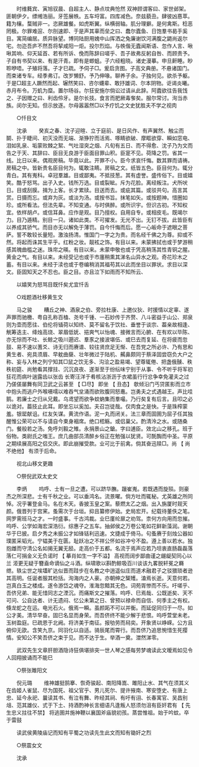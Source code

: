 <!-- { "loadSidebar": true } -->
　　时维蕤宾、寅旭驭晨、自超主人、静点坟典怆然  双神顾谓客曰、家世邺架。匪朝伊夕。缥缃浩丽。牙签展帙。五车埒富。四库减色。奈兹藐丑。肆彼凶惪萃。籍为欀。蝥贼非一。恣厥雄餐。如虎斯翼。纵横弱轴。肌分理擗。是何禽斯。稔恶罔极。尔罪难逭、尔刖速即、于是声其辜而垒之曰、蠢尔蠹鱼、日饱羣书曷手奚目。寓简编居。质异脉望。博同陆厨用媿中山挥洒之兔廉谢饮河满腹之鼯尚返尔宅。勿迩吾庐不然吾将挈咸阳一炬。投尔烈焰。与帙偕无蠹闻斯语、忽作人言、啾啾其响、仰天延首、若有所诉、俛而陈辞曰嗟乎、吾子故弗反躬自咎、而顾责予。子自有书契以来、有是汗青。即有是蝍蛆。子六经粗晓。诸史漫摹。申旦鼾睡。眇聆咿唔。子殖将落。子才巳疏。予伺子□。爰启贪图。子高文典册。不悬诸国门。而束诸专车。经季弗订。改岁懒舒。予乃伸喙。聊养子余。子独何见。欲杀予躯。于是□超主人蹶然而起、辗然笑曰、咨尔蠛辈、敢抒雄词、尔本阴物。讵谒炎曦。赤月布令。万虮为糜。置尔旸谷。尔狂安施尔倘讼过请从此辞。阿蠹欲往告我饯之、子因赠之曰、利齿伶牙。是尔长技。食言而肥厥毒奓矣。服尔常讨。洵当赤族。闵尔无知。但示放逐。尔母嚣嚣然□以予疗饥之文史犹胜夫不学之视肉 

　　○忏目文 

　　沈承 
　　癸亥之春、沈子迎暄、立于庭前、是日风作、有声翼然、触尘而鬬、扑于睫间、初灭没而无端、渐狰狞而活焉、啄睛欲破、摩眶欲穿、瞬如窓电、泪如乳泉、垢蒙败棘之絮、气吐湿突之烟、凡旬有五日、而不得愈、沈子乃为文而告之于天、其辞曰、臣目无良游于臣面目罪山积。臣寔不见。荷降之罚。省其一线。比日以来。偶观房稿。毕竟以此。开罪不小。臣今求哀忏悔。数其罪而请祷。房稿之中。皆新贵名臣目何为。辄敢注睛。房稿之文。纸皆五色。臣目何为。辄分青白。其有嵬科。卓冠羣雄。目或鄙夷。不抵技葱。其有虚誉。盛传俗下。目或嬉笑。酷于怒骂。出子入史。钱所万选。目或裂眦。斥为花脸。离经叛注。犬所吠日。目或刮膜。揖为上客。长才累牍。目送而去。或疵其篇。或驳共句。高言其赏。日摄而忘。或弃为灰。或淡为汤。或按书旨。抹笔如矢。或按题神。惜圈如珍。或所看法。但法先辈。不知变通。与时俱醉。或所识宇。但识古初。不知权宜。依样胡卢。或信耳鼻。应作是观。目乃擅权。自用自专。或相皮毛。既竭尔力。目乃遁精。别目一只。诸如此类。不可擢发。无光不出。无钉不拔。此皆臣有以养成其骄气。而目亦无以解免于薄罚。自今忏悔而后。愿一心皈命于遮眼之菩萨。誓不敢较长量短。激浊扬清。惟国门一字之为贵。而名经千佛之为尊。抑或不然。将起而诛其生平乎。红粉之妆。靓袨之饰。有目以来。未蒙拂拭也或于梦游稍感其魄曲槛之迷。珠帘之暎。有目以来。未蒙申敬也或于凭高稍荡其性青铜之腥。黄金之气。有目以来。未经受记也或于市廛稍熏其涕名山异水之观。奇花珍木之蓄。有目以来。未经于渎也或于卷编稍消其福苟其以此而坐目以罪状。求目以深文。臣固知天之不忍也。臣之目。亦且泣下如雨而不知所云、 

　　以嬉笑为怒骂目既忏矣尤宜忏舌 

　　○戏题酒社移黄生文 

　　马之骏 
　　糟丘之神、酒泉之伯、旁拉杜康、上邀仪狄、时援情以定辜、遂声罪而驰檄、粤自孔称百榼、尧号千锺、一石妙传于齐赘、八斗密益于山公、郑泉则为壶而愿往、伯伦将锸荷以知终、莫不留名于饮社、垂誉于谈宗、葢亲故相逢、觥筹迭主、绛烛高烧、翠眉低妩、挹爽气以怡魂、接微言而沁腑、在有欢以毕陈、亦无悰而不吐、长鲸之吸川遡迟、羣豕之接波堪伍、或巳去而复延、在将疲而忽鼓、易不速以蓍爻、诗无归而赓谱、较往贤庶足无惭、在吾党之所必许、乃有思和黄生者、宛具须眉、早躭曲蘖、壮年微过于陆机、齃鼻颇同于蔡泽固尝窃负大户之称、妄与入林之列宁知其□鼠之饮无多、沟浍之盈易竭、望尊辄倦、把盏俄醺、秩秩初筵、尚勉看其撑拄、沉沉良夜、遂渐至于纷纭味宁别于从事、令不听乎将军初狂花而病叶遄露齿以张齿 长寄汪洋于肴核沾浙沥于衣裙虽行行忿争幸免灌夫之过乃傞傞屡舞有同卫武之云甚至 【 □尽】 即坐 【 丑态】 欹倾沿门丐贷匿影而立市中抱头而逃户外喉嗫嚅以难吞气坌涌而欲败腹同怒鼃。岂勇夫之式遇越王。声比哇鹅。若廉士之归从兄戴。乌鸢望而欲争蚊蚋集而羣嘬。乃行矣复有后言。且叩之必以诡对。葢技止此耳。即坐忘以奚加。夫召岂徒哉。仅肉食之是快。于是珠榨蒙羞。银罂献诅。红友矢谋。黄流作语。泥一丸而闭关。法三章而固圉为屈子任其独醒惟公荣可以不与请自今束身裀席。绝口桮觞。或侣巢父。酌清泠之水。或随桑门。餐般若之汤。免呼刘毅之雉。永捐景山之鎗。字曰逋臣。效北山之移孔。班于俗物。类尉氏之嗤王。庶几曲部员清醉乡俗正在勉强以犹贤。可酕醄而中圣。平原之期续展高阳之侣交庆。即此崩摧受款。业可比于前禽。倘其奋迅赎□。尚 【 尚不绝他】 有须于后命。 

　　视北山移文更趣 

　　○祭倪武双太史文 

　　李炳 
　　呜呼、士有一旦之遭。可以跻华膴。躐崔嵬。若既遇而旋殒。则豪杰之所深悲。士有千秋之业。可以垂鸿名。流景曜。倘方吐而辄秘。尤英雄之所同悼。况乎署登金马。名在木天。香披玉皇之案。藜燃太乙之烟。出入旃厦时觌天颜。俄晋列于宫宷。蚤需次于台垣。抑且纂修伊始。史局宏开。纪载待董佚之笔。网罗需班马之才。一时盛事。千古鸿裁。业巳廑纶扉之劝驾。柰何方向用而忽摧。呜呼、公学如海宏深浩衍。综惠子之五车。抽邺侯之万卷公笔如花鲜新藻润。谢朝华于巳披。启夕秀之未振公才如锋铦利迅速。文捷成于倚马。句蚤赓于刻烛公器如璞匿采韬光。宁韫美于在匮。耻跃冶之不祥公怀如谷冲兮不盈。遵上善以若水。独抱雌而守清公名如揭无翼无胫。走高价于五都。名流于焉声应若乃坦衷直肠磊磊落落仁可捐金义无负诺时 【 摹肖如生一字不溢】 高视而阔步鄙曲谨之龌龊契同心以兰  洍更无疑于簪盍命谪仙之斗酒。纵啸歌以斟酌鲸吸百川谈该九畧脱轩冕之羇绁。轶尘世之埃壒旷达似晋而跬步在名教之中逍遥似庄而道术融君子之驳猥琐者逊其高明。任诞者服其检括。洵海内之人豪。亦朝绅之榘矱。溘焉长逝。天意何若。岂真白玉之楼成。遂令游岱之魂夺。淮海忽黯其无色。词苑胥惨而不乐。吁嗟乎、吾侪兄弟、能无惜同志之湮沉。而痛斯文之摧落。呜呼、巳焉哉、公既逝矣、天不可问、公自达者、计无遗闷、忆公未第之日、曾预以禄命而自信、何季主之有权。倏龙蛇之在运。电光石火。俄焉一瞬。虽颜跖不可以并衡。而延促同归于一尽。如公才美。清华早奋。固巳名显而身荣。而吾侪终不能少解于悲恨。呜呼萱堂未老。玉树盈庭。巳疏恩于北阙。将济美于南征。报劬劳而舄奕。开象贤以峥嵘。公方且俯仰无欿。含笑九京。同羽化以自适。骑辰尾而霄行。而吾侪乃追思惋惜生死撄情。安知公不笑吾侪之束于见。而不达于生。举酒一奠。澘然涕零。 

　　武双先生文章肝胆酒隐诗狂俱堪排突一世人琴之感每劳梦魂读此文暧焉如见令人回翔披诵而不能巳 

　　○祭张雎阳文 

　　倪元璐 
　　维神雄挺鹄搴、恢奇骏起、南阳降嵩、雎阳止水、其气在须其义在齿姬人雀鼠、尽为国死、祖父官乎、男儿死尔、提许掖南、寒安堕史、有唐上忠、延今永祀、曩读其书、有泣有舞、昨经其祠、有吁有诩、长春寓官、吴昌别俎、范其雄仪、式于下土、持酒酌神长言细语凡逢叛人怒须勿沮有臣奸君有 【 先生忠义拄往不禁】 将逃圉并施神鞭以襄国斧庙貌初孩。蒸尝惟祖。始于吟蚊。卒于雷鼓 

　　读武侯黄陵庙记而知有平蜀之功读先生此文而知有锄奸之烈 

　　○祭震女文 

　　沈承 
